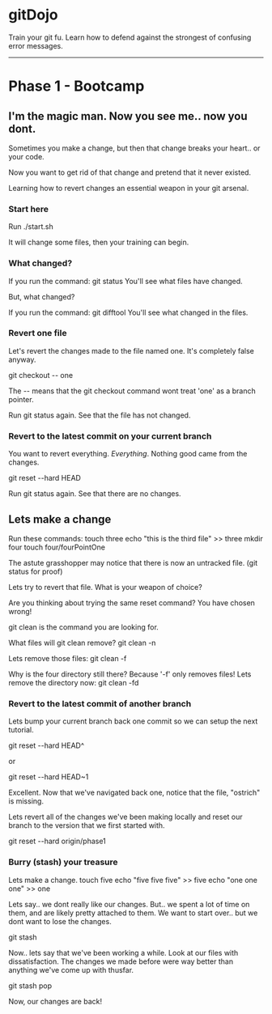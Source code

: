 gitDojo
=======

Train your git fu. Learn how to defend against the strongest of confusing error messages.
***

# Phase 1 - Bootcamp

## I'm the magic man. Now you see me.. now you dont.
Sometimes you make a change, but then that change breaks your heart.. or your code.

Now you want to get rid of that change and pretend that it never existed. 

Learning how to revert changes an essential weapon in your git arsenal.

### Start here

Run ./start.sh

It will change some files, then your training can begin.

### What changed?

If you run the command: git status
You'll see what files have changed.

But, what changed?

If you run the command: git difftool
You'll see what changed in the files.

### Revert one file

Let's revert the changes made to the file named one.
It's completely false anyway.

git checkout -- one

The -- means that the git checkout command wont treat 'one' as a branch pointer.

Run git status again. See that the file has not changed.

### Revert to the latest commit on your current branch

You want to revert everything. _Everything_. Nothing good came from the changes.

git reset --hard HEAD

Run git status again. See that there are no changes.

## Lets make a change

Run these commands:
touch three
echo "this is the third file" >> three
mkdir four
touch four/fourPointOne

The astute grasshopper may notice that there is now an untracked file. (git status for proof)

Lets try to revert that file. What is your weapon of choice?

Are you thinking about trying the same reset command? You have chosen wrong!

git clean is the command you are looking for.

What files will git clean remove? git clean -n

Lets remove those files: git clean -f

Why is the four directory still there? 
Because '-f' only removes files!
Lets remove the directory now: git clean -fd

### Revert to the latest commit of another branch

Lets bump your current branch back one commit so we can setup the next tutorial.

git reset --hard HEAD^

or 

git reset --hard HEAD~1

Excellent. Now that we've navigated back one, notice that the file, "ostrich" is missing.

Lets revert all of the changes we've been making locally and reset our branch to the version that we first started with.

git reset --hard origin/phase1

### Burry (stash) your treasure

Lets make a change.
touch five
echo "five five five" >> five
echo "one one one" >> one

Lets say.. we dont really like our changes. But.. we spent a lot of time on them, and are likely pretty attached to them. We want to start over.. but we dont want to lose the changes.

git stash

Now.. lets say that we've been working a while. Look at our files with dissatisfaction. The changes we made before were way better than anything we've come up with thusfar.

git stash pop

Now, our changes are back!

